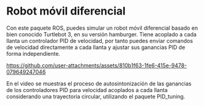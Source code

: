 # Robot móvil diferencial

Con este paquete ROS, puedes simular un robot móvil diferencial basado en bien conocido Turtlebot 3, en su versión hamburger. Tiene acoplado a cada llanta un controlador PID de velocidad, por tanto puedes enviar comandos de velocidad directamente a cada llanta
y ajustar sus ganancias PID de forma independiente.

https://github.com/user-attachments/assets/810b1f63-1fe6-415e-9478-079649247046

En el video se muestras el proceso de autosintonización de las ganancias de los controladores PID para velocidad acoplados a cada llanta considerando una trayectoria circular, utilizando el paquete PID_tuning. 



